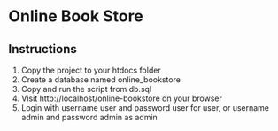 # Online Book Store

## Instructions

1. Copy the project to your htdocs folder
2. Create a database named online_bookstore
3. Copy and run the script from db.sql
4. Visit http://localhost/online-bookstore on your browser
5. Login with username user and password user for user, or username admin and password admin as admin